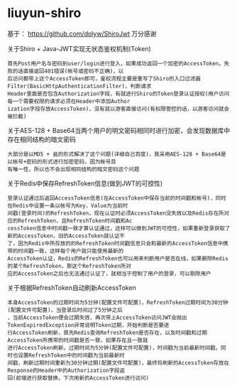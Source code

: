 # liuyun-shiro

基于：
    https://github.com/dolyw/ShiroJwt 万分感谢
        
关于Shiro + Java-JWT实现无状态鉴权机制(Token)

    首先Post用户名与密码到user/login进行登入，如果成功返回一个加密的AccessToken，失败的话直接返回401错误(帐号或密码不正确)，以
    后访问都带上这个AccessToken即可，鉴权流程主要是重写了Shiro的入口过滤器 Filter(BasicHttpAuthenticationFilter)，判断请求
    Header里面是否包含Authorization字段，有就进行Shiro的Token登录认证授权(用户访问每一个需要权限的请求必须在Header中添加Author
    ization字段存放AccessToken)，没有就以游客直接访问(有权限管控的话，以游客访问就会被拦截)

关于AES-128 + Base64当两个用户的明文密码相同时进行加密，会发现数据库中存在相同结构的暗文密码

    大部分是以MD5 + 盐的形式解决了这个问题(详细自己百度)，我采用AES-128 + Base64是以帐号+密码的形式进行加密密码，因为帐号具
    有唯一性，所以也不会出现相同结构的暗文密码这个问题

关于Redis中保存RefreshToken信息(做到JWT的可控性)
    
    登录认证通过后返回AccessToken信息(在AccessToken中保存当前的时间戳和帐号)，同时在Redis中设置一条以帐号为Key，Value为当前时
    间戳(登录时间)的RefreshToken，现在认证时必须AccessToken没失效以及Redis存在所对应的RefreshToken，且RefreshToken时间戳和Ac
    cessToken信息中时间戳一致才算认证通过，这样可以做到JWT的可控性，如果重新登录获取了新的AccessToken，旧的AccessToken就认证不
    了，因为Redis中所存放的的RefreshToken时间戳信息只会和最新的AccessToken信息中携带的时间戳一致，这样每个用户就只能使用最新的
    AccessToken认证，Redis的RefreshToken也可以用来判断用户是否在线，如果删除Redis的某个RefreshToken，那这个RefreshToken所对
    应的AccessToken之后也无法通过认证了，就相当于控制了用户的登录，可以剔除用户
    
关于根据RefreshToken自动刷新AccessToken
    
    本身AccessToken的过期时间为5分钟(配置文件可配置)，RefreshToken过期时间为30分钟(配置文件可配置)，当登录后时间过了5分钟之后
    ，当前AccessToken便会过期失效，再次带上AccessToken访问JWT会抛出TokenExpiredException异常说明Token过期，开始判断是否要进
    行AccessToken刷新，首先Redis查询RefreshToken是否存在，以及时间戳和过期AccessToken所携带的时间戳是否一致，如果存在且一致就
    进行AccessToken刷新，过期时间为5分钟(配置文件可配置)，时间戳为当前最新时间戳，同时也设置RefreshToken中的时间戳为当前最新时
    间戳，刷新过期时间重新为30分钟过期(配置文件可配置)，最终将刷新的AccessToken存放在Response的Header中的Authorization字段返
    回(前端进行获取替换，下次用新的AccessToken进行访问)